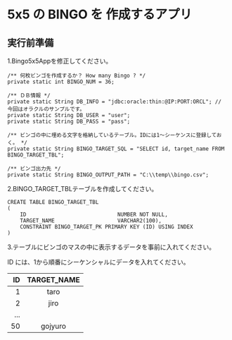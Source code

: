 # 5x5 の BINGO を 作成するアプリ


実行前準備
----------

1.Bingo5x5Appを修正してください。

```
/** 何枚ビンゴを作成するか？ How many Bingo ? */
private static int BINGO_NUM = 36;

/** ＤＢ情報 */
private static String DB_INFO = "jdbc:oracle:thin:@IP:PORT:ORCL"; // 今回はオラクルのサンプルです。
private static String DB_USER = "user";
private static String DB_PASS = "pass";

/** ビンゴの中に埋める文字を格納しているテーブル。IDには1～シーケンスに登録しておく。 */
private static String BINGO_TARGET_SQL = "SELECT id, target_name FROM BINGO_TARGET_TBL";

/** ビンゴ出力先 */
private static String BINGO_OUTPUT_PATH = "C:\\temp\\bingo.csv";
```

2.BINGO\_TARGET\_TBLテーブルを作成してください。

```
CREATE TABLE BINGO_TARGET_TBL
(
    ID                             NUMBER NOT NULL,
    TARGET_NAME                    VARCHAR2(100),
    CONSTRAINT BINGO_TARGET_PK PRIMARY KEY (ID) USING INDEX
)
```

3.テーブルにビンゴのマスの中に表示するデータを事前に入れてください。

ID には、1から順番にシーケンシャルにデータを入れてください。

|ID    |TARGET_NAME |
|-----:|:----------:|
|1     |taro        |
|2     |jiro        |
|...   |            |
|50    |gojyuro     |


